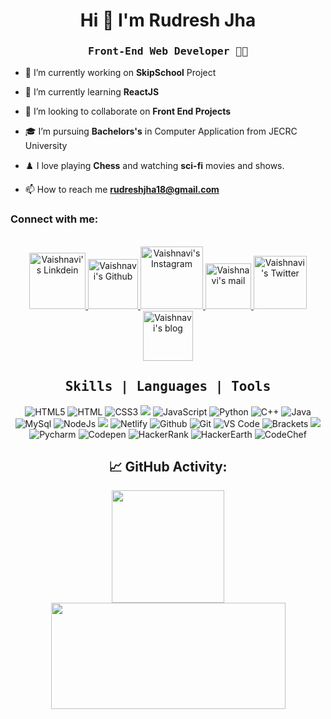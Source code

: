 <h1 align="center">Hi 👋 I'm Rudresh Jha</h1>

<h3 align="center"><samp> Front-End Web Developer 🧑‍💻 </samp></h4></p>

<div>
   
- 🔭 I’m currently working on **SkipSchool** Project

- 🌱 I’m currently learning **ReactJS**

- 👯 I’m looking to collaborate on **Front End Projects**

- 🎓 I’m pursuing **Bachelors's** in Computer Application from JECRC University 
   
- ♟️ I love playing **Chess** and watching **sci-fi** movies and shows. 
   
- 📫 How to reach me **rudreshjha18@gmail.com**
</div>
   
<h3 align="left">Connect with me:</h3>
<br>
<div align="center">
<a href="https://www.linkedin.com/in/therudreshkumar/">
  <img alt="Vaishnavi's Linkdein"  width="90px" src="https://img.shields.io/badge/Linkedin-0A66C2?style=for-the-badge&logo=Linkedin&logoColor=white" />
</a>

<a href="https://github.com/rudreshh7">
  <img alt="Vaishnavi's Github" width="80px" src="https://img.shields.io/badge/Github-181717?style=for-the-badge&logo=Github&logoColor=white" />
</a>

<a href="https://www.instagram.com/rahul.codes">
  <img alt="Vaishnavi's Instagram" width="100px" src="https://img.shields.io/badge/Instagram-E4405F?style=for-the-badge&logo=instagram&logoColor=white" />
</a>
 
<a href="mailto:rudreshjha18@gmail.com">
  <img alt="Vaishnavi's mail" width="73px" src="https://img.shields.io/badge/Gmail-c14438?style=for-the-badge&logo=Gmail&logoColor=white" />
</a>

<a href="https://twitter.com/TheRudresh">
  <img  alt="Vaishnavi's Twitter" width="85px" src="https://img.shields.io/badge/Twitter-1da1f2?style=for-the-badge&logo=Twitter&logoColor=white" />
  </a>

<a href="https://hashnode.com/@therudresh">
  <img alt="Vaishnavi's blog" width="80px" src="https://img.shields.io/badge/Medium-c14438?style=for-the-badge&logo=Medium&logoColor=white" />
</a>

</div>



<div align="center"><h2><b><samp>Skills | Languages | Tools</samp></b></h2></div>
<div align="center">

![HTML5](https://img.shields.io/badge/HTML5-E34F26?style=for-the-badge&logo=html5&logoColor=white) ![HTML](https://img.shields.io/badge/HTML-239120?style=for-the-badge&logo=html5&logoColor=white) ![CSS3](https://img.shields.io/badge/CSS3-1572B6?style=for-the-badge&logo=css3&logoColor=white ) ![](https://img.shields.io/badge/CSS-239120?&style=for-the-badge&logo=css3&logoColor=white) ![JavaScript](https://img.shields.io/badge/JavaScript-F7DF1E?style=for-the-badge&logo=javascript&logoColor=black ) ![Python](https://img.shields.io/badge/Python-14354C?style=for-the-badge&logo=python&logoColor=white ) ![C++](https://img.shields.io/badge/C%2B%2B-00599C?style=for-the-badge&logo=c%2B%2B&logoColor=white ) ![Java](https://img.shields.io/badge/Java-ED8B00?style=for-the-badge&logo=java&logoColor=white ) ![MySql](https://img.shields.io/badge/MySQL-00000F?style=for-the-badge&logo=mysql&logoColor=white ) ![NodeJs](https://img.shields.io/badge/Node.js-339933?style=for-the-badge&logo=nodedotjs&logoColor=white) ![](https://img.shields.io/badge/Bootstrap-563D7C?style=for-the-badge&logo=bootstrap&logoColor=white) ![Netlify](https://img.shields.io/badge/Netlify-00C7B7?style=for-the-badge&logo=netlify&logoColor=white ) ![Github](https://img.shields.io/badge/Github-black?style=for-the-badge&logo=github&logoColor=white ) ![Git](https://img.shields.io/badge/Git-e84e31?style=for-the-badge&logo=git&logoColor=white ) ![VS Code](https://img.shields.io/badge/Visual_Studio_Code-3ea6eb?style=for-the-badge&logo=Visual-Studio-Code&logoColor=white ) ![Brackets](https://img.shields.io/badge/Brackets-2b2e40?style=for-the-badge&logo=brackets&logoColor=white ) ![](https://img.shields.io/badge/Brave-FF1B2D?style=for-the-badge&logo=Brave&logoColor=white) ![Pycharm](https://img.shields.io/badge/PyCharm-000000.svg?&style=for-the-badge&logo=PyCharm&logoColor=white) ![Codepen](https://img.shields.io/badge/Codepen-000000?style=for-the-badge&logo=codepen&logoColor=white) ![HackerRank](https://img.shields.io/badge/-Hackerrank-2EC866?style=for-the-badge&logo=HackerRank&logoColor=white) ![HackerEarth](https://img.shields.io/badge/HackerEarth-%232C3454.svg?&style=for-the-badge&logo=HackerEarth&logoColor=Blue) ![CodeChef](https://img.shields.io/badge/-CodeChef-5B4638?style=for-the-badge&logo=CodeChef&logoColor=white)

</div>


<div align="center">
 <h2>📈 GitHub Activity:</h2>
   
  
  <p align="center">
<img height="180px"  src="https://github-readme-stats.vercel.app/api?username=rudreshh7&show_icons=true&theme=react">
  <img height="170px" width='375px' src="https://github-readme-stats.vercel.app/api/top-langs/?username=rudreshh7&layout=compact&theme=react" />

</p>
</div>

